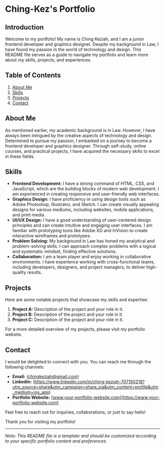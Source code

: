 # Ching-Kez's Portfolio

## Introduction
Welcome to my portfolio! My name is Ching Keziah, and I am a junior frontend developer and graphics designer. Despite my background in Law, I have found my passion in the world of technology and design. This README file serves as a guide to navigate my portfolio and learn more about my skills, projects, and experiences.

## Table of Contents
1. [About Me](#about-me)
2. [Skills](#skills)
3. [Projects](#projects)
4. [Contact](#contact)

## About Me
As mentioned earlier, my academic background is in Law. However, I have always been intrigued by the creative aspects of technology and design. Determined to pursue my passion, I embarked on a journey to become a frontend developer and graphics designer. Through self-study, online courses, and practical projects, I have acquired the necessary skills to excel in these fields.

## Skills
- **Frontend Development:** I have a strong command of HTML, CSS, and JavaScript, which are the building blocks of modern web development. I am experienced in creating responsive and user-friendly web interfaces.
- **Graphics Design:** I have proficiency in using design tools such as Adobe Photoshop, Illustrator, and Sketch. I can create visually appealing designs for various mediums, including websites, mobile applications, and print media.
- **UI/UX Design:** I have a good understanding of user-centered design principles and can create intuitive and engaging user interfaces. I am familiar with prototyping tools like Adobe XD and InVision to create interactive wireframes and prototypes.
- **Problem Solving:** My background in Law has honed my analytical and problem-solving skills. I can approach complex problems with a logical and systematic mindset, finding effective solutions.
- **Collaboration:** I am a team player and enjoy working in collaborative environments. I have experience working with cross-functional teams, including developers, designers, and project managers, to deliver high-quality results.

## Projects
Here are some notable projects that showcase my skills and expertise:

1. **Project A:** Description of the project and your role in it.
2. **Project B:** Description of the project and your role in it.
3. **Project C:** Description of the project and your role in it.

For a more detailed overview of my projects, please visit my portfolio website.

## Contact
I would be delighted to connect with you. You can reach me through the following channels:

- **Email:** (chingkeziah@gmail.com)
- **LinkedIn:** (https://www.linkedin.com/in/ching-keziah-707150218?utm_source=share&utm_campaign=share_via&utm_content=profile&utm_medium=ios_app)
- **Portfolio Website:** [www.your-portfolio-website.com](https://www.your-portfolio-website.com)

Feel free to reach out for inquiries, collaborations, or just to say hello!

Thank you for visiting my portfolio!

---
*Note: This README file is a template and should be customized according to your specific portfolio content and preferences.*